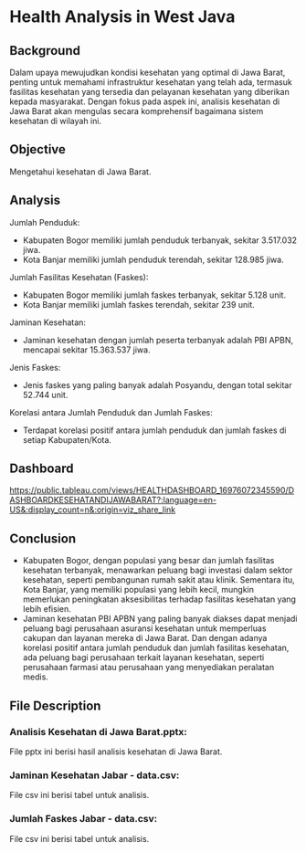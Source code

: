 # Health Analysis in West Java

## Background

Dalam upaya mewujudkan kondisi kesehatan yang optimal di Jawa Barat, penting untuk memahami infrastruktur kesehatan yang telah ada, termasuk fasilitas kesehatan yang tersedia dan pelayanan kesehatan yang diberikan kepada masyarakat. Dengan fokus pada aspek ini, analisis kesehatan di Jawa Barat akan mengulas secara komprehensif bagaimana sistem kesehatan di wilayah ini.

## Objective

Mengetahui kesehatan di Jawa Barat.

## Analysis

Jumlah Penduduk:

* Kabupaten Bogor memiliki jumlah penduduk terbanyak, sekitar 3.517.032 jiwa.
* Kota Banjar memiliki jumlah penduduk terendah, sekitar 128.985 jiwa.

Jumlah Fasilitas Kesehatan (Faskes):

* Kabupaten Bogor memiliki jumlah faskes terbanyak, sekitar 5.128 unit.
* Kota Banjar memiliki jumlah faskes terendah, sekitar 239 unit.

Jaminan Kesehatan:

* Jaminan kesehatan dengan jumlah peserta terbanyak adalah PBI APBN, mencapai sekitar 15.363.537 jiwa.

Jenis Faskes:

* Jenis faskes yang paling banyak adalah Posyandu, dengan total sekitar 52.744 unit.

Korelasi antara Jumlah Penduduk dan Jumlah Faskes:

* Terdapat korelasi positif antara jumlah penduduk dan jumlah faskes di setiap Kabupaten/Kota.

## Dashboard

https://public.tableau.com/views/HEALTHDASHBOARD_16976072345590/DASHBOARDKESEHATANDIJAWABARAT?:language=en-US&:display_count=n&:origin=viz_share_link

## Conclusion

* Kabupaten Bogor, dengan populasi yang besar dan jumlah fasilitas kesehatan terbanyak, menawarkan peluang bagi investasi dalam sektor kesehatan, seperti pembangunan rumah sakit atau klinik. Sementara itu, Kota Banjar, yang memiliki populasi yang lebih kecil, mungkin memerlukan peningkatan aksesibilitas terhadap fasilitas kesehatan yang lebih efisien.
* Jaminan kesehatan PBI APBN yang paling banyak diakses dapat menjadi peluang bagi perusahaan asuransi kesehatan untuk memperluas cakupan dan layanan mereka di Jawa Barat. Dan dengan adanya korelasi positif antara jumlah penduduk dan jumlah fasilitas kesehatan, ada peluang bagi perusahaan terkait layanan kesehatan, seperti perusahaan farmasi atau perusahaan yang menyediakan peralatan medis.

## File Description

### Analisis Kesehatan di Jawa Barat.pptx:

File pptx ini berisi hasil analisis kesehatan di Jawa Barat.

### Jaminan Kesehatan Jabar - data.csv:

File csv ini berisi tabel untuk analisis.

### Jumlah Faskes Jabar - data.csv:

File csv ini berisi tabel untuk analisis.
